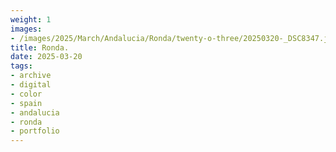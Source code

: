 ```yaml
---
weight: 1
images:
- /images/2025/March/Andalucia/Ronda/twenty-o-three/20250320-_DSC8347.jpg
title: Ronda.
date: 2025-03-20
tags:
- archive
- digital
- color
- spain
- andalucia
- ronda
- portfolio
---
```


